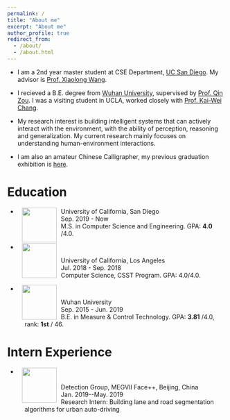 ```yaml
---
permalink: /
title: "About me"
excerpt: "About me"
author_profile: true
redirect_from: 
  - /about/
  - /about.html
---
```

* I am a 2nd year master student at CSE Department, [UC San Diego](https://ucsd.edu/). 
My advisor is [Prof. Xiaolong Wang](https://xiaolonw.github.io/).

* I recieved a B.E. degree from [Wuhan University](http://en.whu.edu.cn/), supervised by [Prof. Qin Zou](https://sites.google.com/site/qinzoucn/). I was a visiting student in UCLA, worked closely with [Prof. Kai-Wei Chang](http://web.cs.ucla.edu/~kwchang/).

* My research interest is building intelligent systems that can actively interact with the environment, with the ability of perception, reasoning and generalization. 
My current research mainly focuses on understanding human-environment interactions.

* I am also an amateur Chinese Calligrapher, my previous graduation exhibition is [here](https://mp.weixin.qq.com/s/7ERydW3i3iGsVcMOR13nzQ).


# Education
* <dl><dt><img align="left" width="80" height="80" hspace="10" src="https://jiangolder.github.io/images/UCSD.png"/></dt><dt>University of California, San Diego</dt><dd>Sep. 2019 - Now</dd><dd>M.S. in Computer Science and Engineering. GPA: <strong>4.0</strong> /4.0.</dd>

* <dl><dt><img align="left" width="80" height="80" hspace="10" src="https://jiangolder.github.io/images/UCLA.jpg"/></dt>
<dt>University of California, Los Angeles</dt>
<dd>Jul. 2018 - Sep. 2018</dd>
<dd>Computer Science, CSST Program. GPA: 4.0/4.0.</dd>

* <dl><dt><img align="left" width="80" height="80" hspace="10" src="https://jiangolder.github.io/images/whu.png"/></dt>
<dt>Wuhan University</dt>
<dd>Sep. 2015 - Jun. 2019</dd>
<dd>B.E. in Measure & Control Technology. GPA: <strong>3.81</strong> /4.0, rank: <strong>1st</strong> / 46.</dd>


# Intern Experience
* <dl><dt><img align="left" width="80" height="80" hspace="10" src="https://jiangolder.github.io/images/megvii.jpg"/></dt>
<dt>Detection Group, MEGVII Face++, Beijing, China</dt>
<dd>Jan. 2019--May. 2019</dd>
<dd>Research Intern: Building lane and road segmentation algorithms for urban auto-driving</dd>


